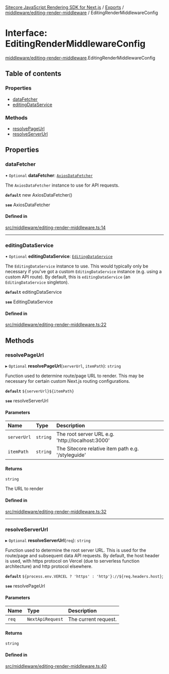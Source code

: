 [Sitecore JavaScript Rendering SDK for Next.js](../README.md) / [Exports](../modules.md) / [middleware/editing-render-middleware](../modules/middleware_editing_render_middleware.md) / EditingRenderMiddlewareConfig

# Interface: EditingRenderMiddlewareConfig

[middleware/editing-render-middleware](../modules/middleware_editing_render_middleware.md).EditingRenderMiddlewareConfig

## Table of contents

### Properties

- [dataFetcher](middleware_editing_render_middleware.EditingRenderMiddlewareConfig.md#datafetcher)
- [editingDataService](middleware_editing_render_middleware.EditingRenderMiddlewareConfig.md#editingdataservice)

### Methods

- [resolvePageUrl](middleware_editing_render_middleware.EditingRenderMiddlewareConfig.md#resolvepageurl)
- [resolveServerUrl](middleware_editing_render_middleware.EditingRenderMiddlewareConfig.md#resolveserverurl)

## Properties

### dataFetcher

• `Optional` **dataFetcher**: [`AxiosDataFetcher`](../classes/index.AxiosDataFetcher.md)

The `AxiosDataFetcher` instance to use for API requests.

**`default`** new AxiosDataFetcher()

**`see`** AxiosDataFetcher

#### Defined in

[src/middleware/editing-render-middleware.ts:14](https://github.com/Sitecore/jss/blob/bd756fd2/packages/sitecore-jss-nextjs/src/middleware/editing-render-middleware.ts#L14)

___

### editingDataService

• `Optional` **editingDataService**: [`EditingDataService`](../classes/services_editing_data_service.EditingDataService.md)

The `EditingDataService` instance to use.
This would typically only be necessary if you've got a custom `EditingDataService` instance (e.g. using a custom API route).
By default, this is `editingDataService` (an `EditingDataService` singleton).

**`default`** editingDataService

**`see`** EditingDataService

#### Defined in

[src/middleware/editing-render-middleware.ts:22](https://github.com/Sitecore/jss/blob/bd756fd2/packages/sitecore-jss-nextjs/src/middleware/editing-render-middleware.ts#L22)

## Methods

### resolvePageUrl

▸ `Optional` **resolvePageUrl**(`serverUrl`, `itemPath`): `string`

Function used to determine route/page URL to render.
This may be necessary for certain custom Next.js routing configurations.

**`default`** `${serverUrl}${itemPath}`

**`see`** resolveServerUrl

#### Parameters

| Name | Type | Description |
| :------ | :------ | :------ |
| `serverUrl` | `string` | The root server URL e.g. 'http://localhost:3000' |
| `itemPath` | `string` | The Sitecore relative item path e.g. '/styleguide' |

#### Returns

`string`

The URL to render

#### Defined in

[src/middleware/editing-render-middleware.ts:32](https://github.com/Sitecore/jss/blob/bd756fd2/packages/sitecore-jss-nextjs/src/middleware/editing-render-middleware.ts#L32)

___

### resolveServerUrl

▸ `Optional` **resolveServerUrl**(`req`): `string`

Function used to determine the root server URL. This is used for the route/page and subsequent data API requests.
By default, the host header is used, with https protocol on Vercel (due to serverless function architecture) and http protocol elsewhere.

**`default`** `${process.env.VERCEL ? 'https' : 'http'}://${req.headers.host}`;

**`see`** resolvePageUrl

#### Parameters

| Name | Type | Description |
| :------ | :------ | :------ |
| `req` | `NextApiRequest` | The current request. |

#### Returns

`string`

#### Defined in

[src/middleware/editing-render-middleware.ts:40](https://github.com/Sitecore/jss/blob/bd756fd2/packages/sitecore-jss-nextjs/src/middleware/editing-render-middleware.ts#L40)
